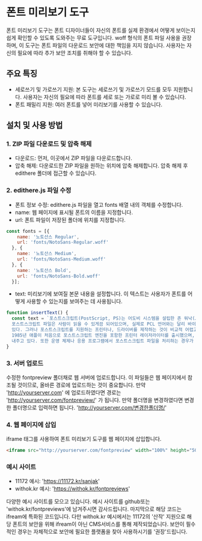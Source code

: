 # 폰트 미리보기 도구
폰트 미리보기 도구는 폰트 디자이너들이 자신의 폰트를 실제 환경에서 어떻게 보이는지 쉽게 확인할 수 있도록 도와주는 무료 도구입니다. woff 형식의 폰트 파일 사용을 권장하며, 이 도구는 폰트 파일의 다운로드 보안에 대한 책임을 지지 않습니다. 사용자는 자신의 필요에 따라 추가 보안 조치를 취해야 할 수 있습니다.


## 주요 특징
- 세로쓰기 및 가로쓰기 지원: 본 도구는 세로쓰기 및 가로쓰기 모드를 모두 지원합니다. 사용자는 자신의 필요에 따라 폰트를 세로 또는 가로로 미리 볼 수 있습니다.
- 폰트 패밀리 지원: 여러 폰트를 넣어 미리보기를 사용할 수 있습니다.


## 설치 및 사용 방법
### 1. ZIP 파일 다운로드 및 압축 해제
- 다운로드: 먼저, 이곳에서 ZIP 파일을 다운로드합니다.
- 압축 해제: 다운로드한 ZIP 파일을 원하는 위치에 압축 해제합니다. 압축 해제 후 edithere 폴더에 접근할 수 있습니다.

### 2. edithere.js 파일 수정
- 폰트 정보 수정: edithere.js 파일을 열고 fonts 배열 내의 객체를 수정합니다.
- name: 웹 페이지에 표시될 폰트의 이름을 지정합니다.
- url: 폰트 파일이 저장된 폴더에 위치를 지정합니다.
```javascript
const fonts = [{
    name: '노토산스 Regular',
    url: 'fonts/NotoSans-Regular.woff'
  }, {
    name: '노토산스 Medium',
    url: 'fonts/NotoSans-Medium.woff'
  }, {
    name: '노토산스 Bold',
    url: 'fonts/NotoSans-Bold.woff'
  }];
```

- text: 미리보기에 보여질 본문 내용을 설정합니다. 이 텍스트는 사용자가 폰트를 어떻게 사용할 수 있는지를 보여주는 데 사용됩니다.
```javascript
function insertText() {
  const text = `포스트스크립트(PostScript, PS)는 어도비 시스템을 설립한 존 워낙(John Warnock)과 찰스 게시케(Charlse Geschke)가 만든 페이지 기술 언어의 일종이다. 스크립트라는 말 그대로
  포스트스크립트 파일은 사람이 읽을 수 있게끔 되어있으며, 실제로 PCL 언어와는 달리 바이너리화되어있지 않아서 텍스트편집기 등에서 ISOLatin1 언어 포맷으로 읽을 수 있고, 또한 장치에 독립적일 수도
  있다. 그러나 포스트스크립트를 지원하는 프린터나, 드라이버를 제작하는 것이 비교적 어렵고, 또한 프린터 내부적으로 해석과정을 거친 후에 바이너리화를 해야 하기 때문에 프린터 내부 프로세싱이 많이 요구된다.
  1985년 애플이 처음으로 포스트스크립트 엔진을 포함한 프린터 레이저라이터를 출시했으며, 이로부터 탁상 출판의 혁명이 시작되었다. 한때는 그래픽 처리의 사실상 표준이었으나 최근에는 PDF에게 점점 그 자리를
  내주고 있다. 또한 운영 체제나 응용 프로그램에서 포스트스크립트 파일을 처리하는 경우가 많기 때문에, 프린터에 포스트스크립트 엔진을 포함하는 경우도 줄고 있다.`;
}
```


### 3. 서버 업로드
수정한 fontpreview 폴더채로 웹 서버에 업로드합니다. 이 파일들은 웹 페이지에서 참조될 것이므로, 올바른 경로에 업로드하는 것이 중요합니다.
만약 'http://yourserver.com' 에 업로드하였다면 경로는 'http://yourserver.com/fontpreview/' 가 됩니다. 만약 폴더명을 변경하였다면 변경한 폴더명으로 입력하면 됩니다. 'http://yourserver.com/변경한폴더명/'


### 4. 웹 페이지에 삽입
iframe 태그를 사용하여 폰트 미리보기 도구를 웹 페이지에 삽입합니다.
```html
<iframe src="http://yourserver.com/fontpreview" width="100%" height="500px"></iframe>
```


### 예시 사이트
- 11172 예시: 'https://11172.kr/sanjak'
- withok.kr 예시: 'https://withok.kr/fontpreviews'

다양한 예시 사이트를 모으고 있습니다. 예시 사이트를 github또는 'withok.kr/fontpreviews'에 남겨주시면 감사드립니다. 마지막으로 해당 코드는 ifream에 특화된 코드입니다. 다만 withok.kr 예시에서는 11172의 '산작' 지원으로 해당 폰트의 보안을 위해 ifream이 아닌 CMS서비스를 통해 제작되었습니다. 보안이 필수적인 경우는 자체적으로 보안에 필요한 플랫폼을 찾아 사용하시기를 '권장'드립니다.

